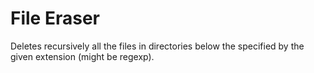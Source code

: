 # File Eraser
 Deletes recursively all the files in directories below the specified by the given extension (might be regexp).
